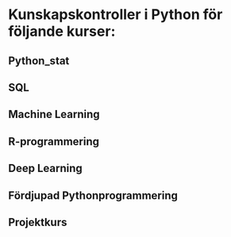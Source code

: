 # Kunskapskontroller i Python för följande kurser:
## Python_stat
## SQL
## Machine Learning
## R-programmering
## Deep Learning
## Fördjupad Pythonprogrammering
## Projektkurs
